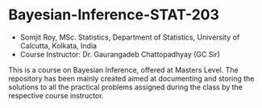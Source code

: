 # Bayesian-Inference-STAT-203

* Somjit Roy, MSc. Statistics, Department of Statistics, University of Calcutta, Kolkata, India
* Course Instructor: Dr. Gaurangadeb Chattopadhyay (GC Sir)

This is a course on Bayesian Inference, offered at Masters Level. The repository has been mainly created aimed at documenting and storing the solutions to all the practical problems assigned during the class by the respective course instructor. 
